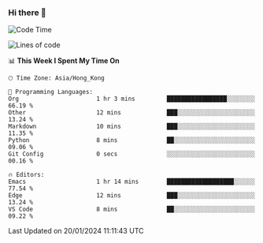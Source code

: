 ### Hi there 👋

<!--
**nicehiro/nicehiro** is a ✨ _special_ ✨ repository because its `README.md` (this file) appears on your GitHub profile.

Here are some ideas to get you started:

- 🔭 I’m currently working on ...
- 🌱 I’m currently learning ...
- 👯 I’m looking to collaborate on ...
- 🤔 I’m looking for help with ...
- 💬 Ask me about ...
- 📫 How to reach me: ...
- 😄 Pronouns: ...
- ⚡ Fun fact: ...
-->

<!--START_SECTION:waka-->
![Code Time](http://img.shields.io/badge/Code%20Time-193%20hrs%206%20mins-blue)

![Lines of code](https://img.shields.io/badge/From%20Hello%20World%20I%27ve%20Written-2.6%20million%20lines%20of%20code-blue)

📊 **This Week I Spent My Time On** 

```text
🕑︎ Time Zone: Asia/Hong_Kong

💬 Programming Languages: 
Org                      1 hr 3 mins         █████████████████░░░░░░░░   66.19 % 
Other                    12 mins             ███░░░░░░░░░░░░░░░░░░░░░░   13.24 % 
Markdown                 10 mins             ███░░░░░░░░░░░░░░░░░░░░░░   11.35 % 
Python                   8 mins              ██░░░░░░░░░░░░░░░░░░░░░░░   09.06 % 
Git Config               0 secs              ░░░░░░░░░░░░░░░░░░░░░░░░░   00.16 % 

🔥 Editors: 
Emacs                    1 hr 14 mins        ███████████████████░░░░░░   77.54 % 
Edge                     12 mins             ███░░░░░░░░░░░░░░░░░░░░░░   13.24 % 
VS Code                  8 mins              ██░░░░░░░░░░░░░░░░░░░░░░░   09.22 % 
```


 Last Updated on 20/01/2024 11:11:43 UTC
<!--END_SECTION:waka-->

